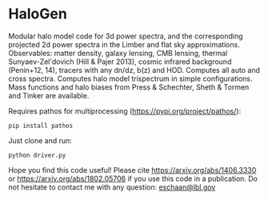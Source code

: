 # HaloGen

Modular halo model code for 3d power spectra, and the corresponding projected 2d power spectra in the Limber and flat sky approximations.
Observables: matter density, galaxy lensing, CMB lensing, thermal Sunyaev-Zel'dovich (Hill & Pajer 2013), cosmic infrared background (Penin+12, 14), tracers with any dn/dz, b(z) and HOD.
Computes all auto and cross spectra. Computes halo model trispectrum in simple configurations.
Mass functions and halo biases from Press & Schechter, Sheth & Tormen and Tinker are available.

Requires pathos for multiprocessing (https://pypi.org/project/pathos/): 
```
pip install pathos
```
Just clone and run: 
```
python driver.py
```
Hope you find this code useful! Please cite https://arxiv.org/abs/1406.3330 or https://arxiv.org/abs/1802.05706 if you use this code in a publication. Do not hesitate to contact me with any question: eschaan@lbl.gov
